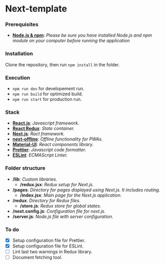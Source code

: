 # Next-template

### Prerequisites

+ **[Node.js & npm](https://nodejs.org/en/download/)**: *Please be sure you have installed Node.js and npm module on your computer before running the application*

### Installation

Clone the repository, then run ```npm install``` in the folder.

### Execution

+ ```npm run dev``` for developement run.
+ ```npm run build``` for optimized build.
+ ```npm run start``` for production run.

### Stack

+ **[React.js](https://reactjs.org/docs/getting-started.html)**: *Javascript framework.*
+ **[React Redux](https://react-redux.js.org/introduction/quick-start)**: *State container.*
+ **[Next.js](https://nextjs.org/docs/getting-started)**: *Ract framework.*
+ **[next-offline](https://github.com/hanford/next-offline#Documentation)**: *Offline functionality for PWAs.*
+ **[Material-UI](https://material-ui.com/getting-started/installation/)**: *React components library.*
+ **[Prettier](https://prettier.io/docs/en/install.html)**: *Javascript code formatter.*
+ **[ESLint](https://eslint.org/docs/user-guide/getting-started)**: *ECMAScript Linter.*

### Folder structure

+ **/lib**: *Custom libraries.*
   * **/redux.jsx**: *Redux setup for Next.js.*
+ **/pages**: *Directory for pages displayed using Next.js. It includes routing.*
    * **/index.jsx**: *Main page for the Next.js application.*
+ **/redux**: *Directory for Redux files.*
    * **/store.js**: *Redux store for global states.*
+ **/next.config.js**: *Configuration file for next.js.*
+ **/server.js**: *Node.js file with server configuration.*

### To do

- [x] Setup configuration file for Prettier.
- [x] Setup configuration file for ESLint.
- [ ] Lint last two warnings in Redux library.
- [ ] Document fetching tool.
